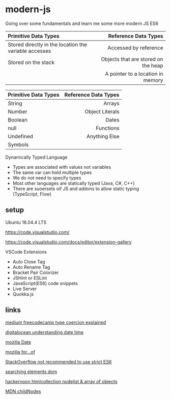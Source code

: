 # modern-js

Going over some fundamentals and learn me some more modern JS ES6

| Primitive Data Types | Reference Data Types |
| :------------------- | -------------------: |
| Stored directly in the location the variable accesses | Accessed by reference |
| Stored on the stack | Objects that are stored on the heap |
|                   | A pointer to a location in memory |

| Primitive Data Types | Reference Data Types |
| :------------------- | -------------------: |
| String     | Arrays    |
| Number |   Object Literals |
|Boolean | Dates |
| null | Functions |
| Undefined | Anything Else |
| Symbols |

Dynamically Typed Language

- Types are associated with values not variables
- The same var can hold multiple types
- We do not need to specify types
- Most other languages are statically typed (Java, C#, C++)
- There are suoersets oif JS and addons to allow static typing (TypeScript, Flow)

## setup

Ubuntu 16.04.4 LTS

https://code.visualstudio.com/

https://code.visualstudio.com/docs/editor/extension-gallery

VSCode Extensions

- Auto Close Tag
- Auto Rename Tag
- Bracket Pair Colorizer
- JSHint or ESLint
- JavaScript(ES6) code snippets
- Live Server
- Quokka.js

## links

[medium freecodecamp type coercion explained](https://medium.freecodecamp.org/js-type-coercion-explained-27ba3d9a2839)

[digitalocean understanding date time](https://www.digitalocean.com/community/tutorials/understanding-date-and-time-in-javascript)

[mozilla Date](https://developer.mozilla.org/en-US/docs/Web/JavaScript/Reference/Global_Objects/Date)

[mozilla for...of](https://hacks.mozilla.org/2015/04/es6-in-depth-iterators-and-the-for-of-loop/)

[StackOverflow not recommended to use strict ES6](https://stackoverflow.com/questions/31685262/not-recommended-to-use-use-strict-in-es6)

[searching elements dom](https://javascript.info/searching-elements-dom)

[hackernoon htmlcollection nodelist & array of objects](https://hackernoon.com/htmlcollection-nodelist-and-array-of-objects-da42737181f9)

[MDN childNodes](https://developer.mozilla.org/en-US/docs/Web/API/Node/childNodes)